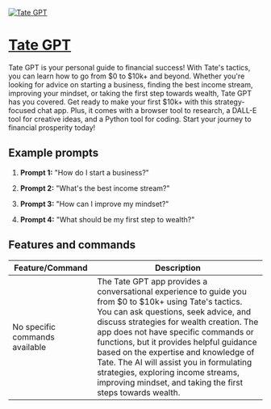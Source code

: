 [![Tate GPT](https://files.oaiusercontent.com/file-VRYPCkBAfKsMFiXBJNKDUXh8?se=2123-10-18T09%3A48%3A34Z&sp=r&sv=2021-08-06&sr=b&rscc=max-age%3D31536000%2C%20immutable&rscd=attachment%3B%20filename%3De4d8cabb-2fdb-4d36-b1c8-99cc6b5722e9.png&sig=SIwJFG1K2C5/2Ng767nKSogImcEf2/teiE8sQIEpg5k%3D)](https://chat.openai.com/g/g-Ch5M06G9h-tate-gpt)

# [Tate GPT](https://chat.openai.com/g/g-Ch5M06G9h-tate-gpt)

Tate GPT is your personal guide to financial success! With Tate's tactics, you can learn how to go from $0 to $10k+ and beyond. Whether you're looking for advice on starting a business, finding the best income stream, improving your mindset, or taking the first step towards wealth, Tate GPT has you covered. Get ready to make your first $10k+ with this strategy-focused chat app. Plus, it comes with a browser tool to research, a DALL-E tool for creative ideas, and a Python tool for coding. Start your journey to financial prosperity today!

## Example prompts

1. **Prompt 1:** "How do I start a business?"

2. **Prompt 2:** "What's the best income stream?"

3. **Prompt 3:** "How can I improve my mindset?"

4. **Prompt 4:** "What should be my first step to wealth?"

## Features and commands

| Feature/Command | Description |
| --- | --- |
| No specific commands available | The Tate GPT app provides a conversational experience to guide you from $0 to $10k+ using Tate's tactics. You can ask questions, seek advice, and discuss strategies for wealth creation. The app does not have specific commands or functions, but it provides helpful guidance based on the expertise and knowledge of Tate. The AI will assist you in formulating strategies, exploring income streams, improving mindset, and taking the first steps towards wealth. |